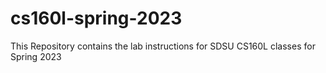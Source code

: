 # cs160l-spring-2023

This Repository contains the lab instructions for SDSU CS160L classes for Spring 2023 
